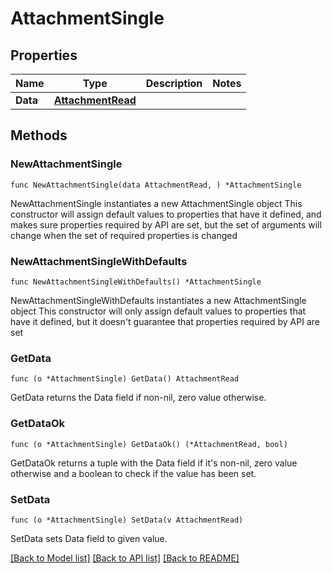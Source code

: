 # AttachmentSingle

## Properties

Name | Type | Description | Notes
------------ | ------------- | ------------- | -------------
**Data** | [**AttachmentRead**](AttachmentRead.md) |  | 

## Methods

### NewAttachmentSingle

`func NewAttachmentSingle(data AttachmentRead, ) *AttachmentSingle`

NewAttachmentSingle instantiates a new AttachmentSingle object
This constructor will assign default values to properties that have it defined,
and makes sure properties required by API are set, but the set of arguments
will change when the set of required properties is changed

### NewAttachmentSingleWithDefaults

`func NewAttachmentSingleWithDefaults() *AttachmentSingle`

NewAttachmentSingleWithDefaults instantiates a new AttachmentSingle object
This constructor will only assign default values to properties that have it defined,
but it doesn't guarantee that properties required by API are set

### GetData

`func (o *AttachmentSingle) GetData() AttachmentRead`

GetData returns the Data field if non-nil, zero value otherwise.

### GetDataOk

`func (o *AttachmentSingle) GetDataOk() (*AttachmentRead, bool)`

GetDataOk returns a tuple with the Data field if it's non-nil, zero value otherwise
and a boolean to check if the value has been set.

### SetData

`func (o *AttachmentSingle) SetData(v AttachmentRead)`

SetData sets Data field to given value.



[[Back to Model list]](../README.md#documentation-for-models) [[Back to API list]](../README.md#documentation-for-api-endpoints) [[Back to README]](../README.md)


